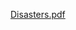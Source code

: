 [Disasters.pdf](https://github.com/TeddyTessema/Disaster-Response-Project/files/6456931/Disasters.pdf)

